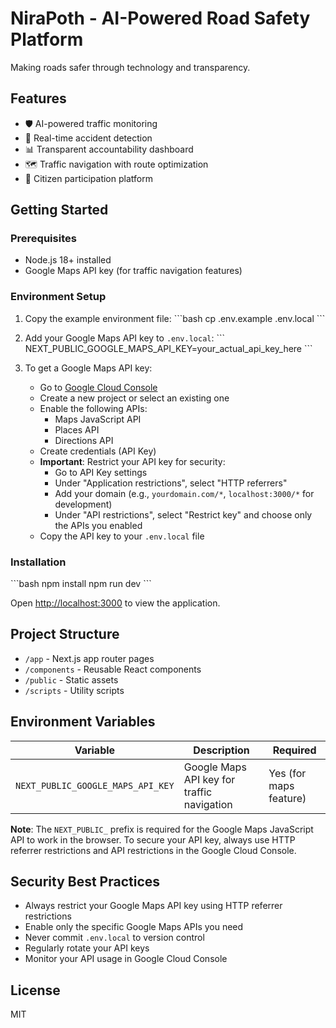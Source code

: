 # NiraPoth - AI-Powered Road Safety Platform

Making roads safer through technology and transparency.

## Features

- 🛡️ AI-powered traffic monitoring
- 🚦 Real-time accident detection
- 📊 Transparent accountability dashboard
- 🗺️ Traffic navigation with route optimization
- 👥 Citizen participation platform

## Getting Started

### Prerequisites

- Node.js 18+ installed
- Google Maps API key (for traffic navigation features)

### Environment Setup

1. Copy the example environment file:
   \`\`\`bash
   cp .env.example .env.local
   \`\`\`

2. Add your Google Maps API key to `.env.local`:
   \`\`\`
   NEXT_PUBLIC_GOOGLE_MAPS_API_KEY=your_actual_api_key_here
   \`\`\`

3. To get a Google Maps API key:
   - Go to [Google Cloud Console](https://console.cloud.google.com/google/maps-apis)
   - Create a new project or select an existing one
   - Enable the following APIs:
     - Maps JavaScript API
     - Places API
     - Directions API
   - Create credentials (API Key)
   - **Important**: Restrict your API key for security:
     - Go to API Key settings
     - Under "Application restrictions", select "HTTP referrers"
     - Add your domain (e.g., `yourdomain.com/*`, `localhost:3000/*` for development)
     - Under "API restrictions", select "Restrict key" and choose only the APIs you enabled
   - Copy the API key to your `.env.local` file

### Installation

\`\`\`bash
npm install
npm run dev
\`\`\`

Open [http://localhost:3000](http://localhost:3000) to view the application.

## Project Structure

- `/app` - Next.js app router pages
- `/components` - Reusable React components
- `/public` - Static assets
- `/scripts` - Utility scripts

## Environment Variables

| Variable | Description | Required |
|----------|-------------|----------|
| `NEXT_PUBLIC_GOOGLE_MAPS_API_KEY` | Google Maps API key for traffic navigation | Yes (for maps feature) |

**Note**: The `NEXT_PUBLIC_` prefix is required for the Google Maps JavaScript API to work in the browser. To secure your API key, always use HTTP referrer restrictions and API restrictions in the Google Cloud Console.

## Security Best Practices

- Always restrict your Google Maps API key using HTTP referrer restrictions
- Enable only the specific Google Maps APIs you need
- Never commit `.env.local` to version control
- Regularly rotate your API keys
- Monitor your API usage in Google Cloud Console

## License

MIT

